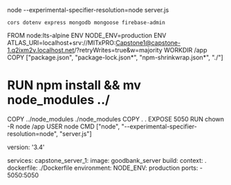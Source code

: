 node --experimental-specifier-resolution=node server.js

    cors dotenv express mongodb mongoose firebase-admin 

FROM node:lts-alpine
ENV NODE_ENV=production
ENV ATLAS_URI=localhost+srv://MITxPRO:Capstone1@capstone-1.q2ixm2v.localhost.net/?retryWrites=true&w=majority
WORKDIR /app
COPY ["package.json", "package-lock.json*", "npm-shrinkwrap.json*", "./"]
# RUN npm install && mv node_modules ../
COPY ../node_modules ./node_modules
COPY . .
EXPOSE 5050
RUN chown -R node /app
USER node
CMD ["node", "--experimental-specifier-resolution=node", "server.js"]


version: '3.4'

services:
  capstone_server_1:
    image: goodbank_server
    build:
      context: .
      dockerfile: ./Dockerfile
    environment:
      NODE_ENV: production
    ports:
      - 5050:5050
